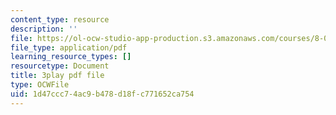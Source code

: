 ```yaml
---
content_type: resource
description: ''
file: https://ol-ocw-studio-app-production.s3.amazonaws.com/courses/8-01sc-classical-mechanics-fall-2016/1d47ccc74ac9b478d18fc771652ca754_0EMIK-6LUE4.pdf
file_type: application/pdf
learning_resource_types: []
resourcetype: Document
title: 3play pdf file
type: OCWFile
uid: 1d47ccc7-4ac9-b478-d18f-c771652ca754
---
```

